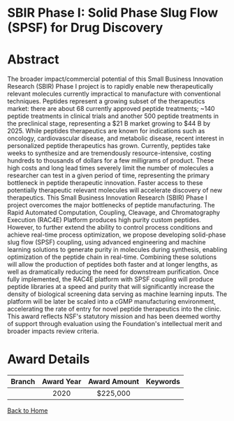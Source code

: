 
SBIR Phase I: Solid Phase Slug Flow (SPSF) for Drug Discovery
=============================================================

# Abstract


The broader impact/commercial potential of this Small Business Innovation Research (SBIR) Phase I project is to rapidly enable new therapeutically relevant molecules currently impractical to manufacture with conventional techniques. Peptides represent a growing subset of the therapeutics market: there are about 68 currently approved peptide treatments; ~140 peptide treatments in clinical trials and another 500 peptide treatments in the preclinical stage, representing a $21 B market growing to $44 B by 2025. While peptides therapeutics are known for indications such as oncology, cardiovascular disease, and metabolic disease, recent interest in personalized peptide therapeutics has grown. Currently, peptides take weeks to synthesize and are tremendously resource-intensive, costing hundreds to thousands of dollars for a few milligrams of product. These high costs and long lead times severely limit the number of molecules a researcher can test in a given period of time, representing the primary bottleneck in peptide therapeutic innovation. Faster access to these potentially therapeutic relevant molecules will accelerate discovery of new therapeutics. This Small Business Innovation Research (SBIR) Phase I project overcomes the major bottlenecks of peptide manufacturing. The Rapid Automated Computation, Coupling, Cleavage, and Chromatography Execution (RAC4E) Platform produces high purity custom peptides. However, to further extend the ability to control process conditions and achieve real-time process optimization, we propose developing solid-phase slug flow (SPSF) coupling, using advanced engineering and machine learning solutions to generate purity in molecules during synthesis, enabling optimization of the peptide chain in real-time. Combining these solutions will allow the production of peptides both faster and at longer lengths, as well as dramatically reducing the need for downstream purification. Once fully implemented, the RAC4E platform with SPSF coupling will produce peptide libraries at a speed and purity that will significantly increase the density of biological screening data serving as machine learning inputs. The platform will be later be scaled into a cGMP manufacturing environment, accelerating the rate of entry for novel peptide therapeutics into the clinic. This award reflects NSF's statutory mission and has been deemed worthy of support through evaluation using the Foundation's intellectual merit and broader impacts review criteria.  

# Award Details

|Branch|Award Year|Award Amount|Keywords|
| :---: | :---: | :---: | :---: |
||2020|$225,000||
  
  


[Back to Home](https://github.com/chrischow/dod_sbir_awards/JT/#552)